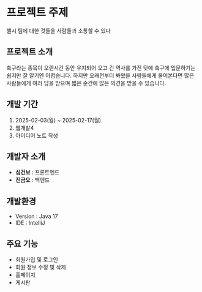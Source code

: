 # 프로젝트 주제
첼시 팀에 대한 것들을 사람들과 소통할 수 있다

## 프로젝트 소개
축구라는 종목이 오랜시간 동안 유지되어 오고 긴 역사를 가진 탓에 축구에 입문하기는 쉽지만 잘 알기엔 어렵습니다. 하지만 오래전부터 봐왔을 사람들에게 물어본다면 많은 사람들에게 여러 답을 받으며 짧은 순간에 많은 의견을 받을 수 있습니다.

## 개발 기간
1. 2025-02-03(월) ~ 2025-02-17(월)
2. 웹개발4
3. 아이디어 노트 작성

## 개발자 소개
+ **심건보** : 프론트엔드
+ **진금오** : 백엔드

## 개발환경
* Version : Java 17
* IDE : IntelliJ

## 주요 기능 
* 회원가입 및 로그인 
* 회원 정보 수정 및 삭제 
* 홈페이지
* 게시판
